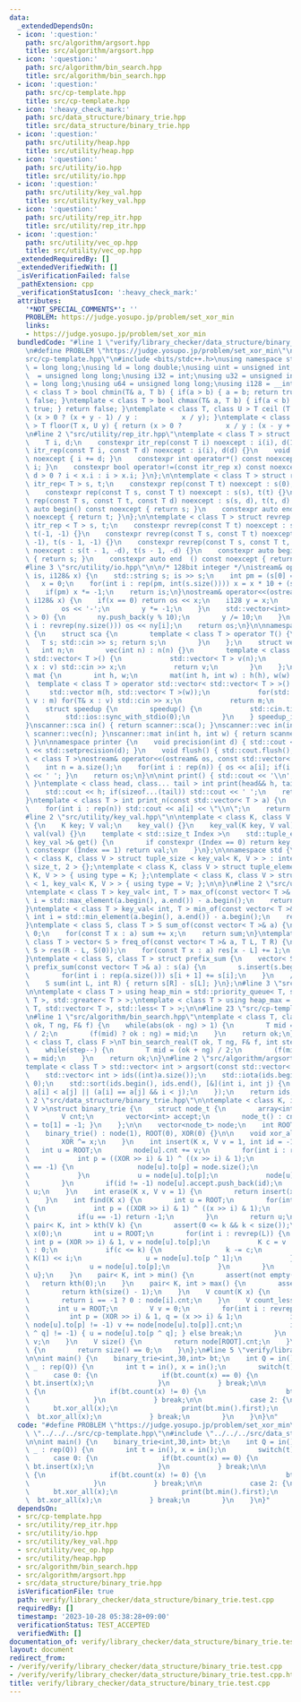 ```yaml
---
data:
  _extendedDependsOn:
  - icon: ':question:'
    path: src/algorithm/argsort.hpp
    title: src/algorithm/argsort.hpp
  - icon: ':question:'
    path: src/algorithm/bin_search.hpp
    title: src/algorithm/bin_search.hpp
  - icon: ':question:'
    path: src/cp-template.hpp
    title: src/cp-template.hpp
  - icon: ':heavy_check_mark:'
    path: src/data_structure/binary_trie.hpp
    title: src/data_structure/binary_trie.hpp
  - icon: ':question:'
    path: src/utility/heap.hpp
    title: src/utility/heap.hpp
  - icon: ':question:'
    path: src/utility/io.hpp
    title: src/utility/io.hpp
  - icon: ':question:'
    path: src/utility/key_val.hpp
    title: src/utility/key_val.hpp
  - icon: ':question:'
    path: src/utility/rep_itr.hpp
    title: src/utility/rep_itr.hpp
  - icon: ':question:'
    path: src/utility/vec_op.hpp
    title: src/utility/vec_op.hpp
  _extendedRequiredBy: []
  _extendedVerifiedWith: []
  _isVerificationFailed: false
  _pathExtension: cpp
  _verificationStatusIcon: ':heavy_check_mark:'
  attributes:
    '*NOT_SPECIAL_COMMENTS*': ''
    PROBLEM: https://judge.yosupo.jp/problem/set_xor_min
    links:
    - https://judge.yosupo.jp/problem/set_xor_min
  bundledCode: "#line 1 \"verify/library_checker/data_structure/binary_trie.test.cpp\"\
    \n#define PROBLEM \"https://judge.yosupo.jp/problem/set_xor_min\"\n\n#line 2 \"\
    src/cp-template.hpp\"\n#include <bits/stdc++.h>\nusing namespace std;\nusing ll\
    \ = long long;\nusing ld = long double;\nusing uint = unsigned int;\nusing ull\
    \  = unsigned long long;\nusing i32 = int;\nusing u32 = unsigned int;\nusing i64\
    \ = long long;\nusing u64 = unsigned long long;\nusing i128 = __int128_t;\ntemplate\
    \ < class T > bool chmin(T& a, T b) { if(a > b) { a = b; return true; } return\
    \ false; }\ntemplate < class T > bool chmax(T& a, T b) { if(a < b) { a = b; return\
    \ true; } return false; }\ntemplate < class T, class U > T ceil (T x, U y) { return\
    \ (x > 0 ? (x + y - 1) / y :           x / y); }\ntemplate < class T, class U\
    \ > T floor(T x, U y) { return (x > 0 ?           x / y : (x - y + 1) / y); }\n\
    \n#line 2 \"src/utility/rep_itr.hpp\"\ntemplate < class T > struct itr_rep {\n\
    \    T i, d;\n    constexpr itr_rep(const T i) noexcept : i(i), d(1) {}\n    constexpr\
    \ itr_rep(const T i, const T d) noexcept : i(i), d(d) {}\n    void operator++()\
    \ noexcept { i += d; }\n    constexpr int operator*() const noexcept { return\
    \ i; }\n    constexpr bool operator!=(const itr_rep x) const noexcept { return\
    \ d > 0 ? i < x.i : i > x.i; }\n};\n\ntemplate < class T > struct rep {\n    const\
    \ itr_rep< T > s, t;\n    constexpr rep(const T t) noexcept : s(0), t(t) {}\n\
    \    constexpr rep(const T s, const T t) noexcept : s(s), t(t) {}\n    constexpr\
    \ rep(const T s, const T t, const T d) noexcept : s(s, d), t(t, d) {}\n    constexpr\
    \ auto begin() const noexcept { return s; }\n    constexpr auto end  () const\
    \ noexcept { return t; }\n};\n\ntemplate < class T > struct revrep {\n    const\
    \ itr_rep < T > s, t;\n    constexpr revrep(const T t) noexcept : s(t - 1, -1),\
    \ t(-1, -1) {}\n    constexpr revrep(const T s, const T t) noexcept : s(t - 1,\
    \ -1), t(s - 1, -1) {}\n    constexpr revrep(const T s, const T t, const T d)\
    \ noexcept : s(t - 1, -d), t(s - 1, -d) {}\n    constexpr auto begin() const noexcept\
    \ { return s; }\n    constexpr auto end  () const noexcept { return t; }\n};\n\
    #line 3 \"src/utility/io.hpp\"\n\n/* 128bit integer */\nistream& operator>>(istream&\
    \ is, i128& x) {\n    std::string s; is >> s;\n    int pm = (s[0] == '-');\n \
    \   x = 0;\n    for(int i : rep(pm, int(s.size()))) x = x * 10 + (s[i] - '0');\n\
    \    if(pm) x *= -1;\n    return is;\n}\nostream& operator<<(ostream& os, const\
    \ i128& x) {\n    if(x == 0) return os << x;\n    i128 y = x;\n    if(y < 0) {\n\
    \        os << '-';\n        y *= -1;\n    }\n    std::vector<int> ny;\n    while(y\
    \ > 0) {\n        ny.push_back(y % 10);\n        y /= 10;\n    }\n    for(int\
    \ i : revrep(ny.size())) os << ny[i];\n    return os;\n}\n\nnamespace scanner\
    \ {\n    struct sca {\n        template < class T > operator T() {\n         \
    \   T s; std::cin >> s; return s;\n        }\n    };\n    struct vec {\n     \
    \   int n;\n        vec(int n) : n(n) {}\n        template < class T > operator\
    \ std::vector< T >() {\n            std::vector< T > v(n);\n            for(T&\
    \ x : v) std::cin >> x;\n            return v;\n        }\n    };\n    struct\
    \ mat {\n        int h, w;\n        mat(int h, int w) : h(h), w(w) {}\n      \
    \  template < class T > operator std::vector< std::vector< T > >() {\n       \
    \     std::vector m(h, std::vector< T >(w));\n            for(std::vector< T >&\
    \ v : m) for(T& x : v) std::cin >> x;\n            return m;\n        }\n    };\n\
    \    struct speedup {\n        speedup() {\n            std::cin.tie(0);\n   \
    \         std::ios::sync_with_stdio(0);\n        }\n    } speedup_instance;\n\
    }\nscanner::sca in() { return scanner::sca(); }\nscanner::vec in(int n) { return\
    \ scanner::vec(n); }\nscanner::mat in(int h, int w) { return scanner::mat(h, w);\
    \ }\n\nnamespace printer {\n    void precision(int d) { std::cout << std::fixed\
    \ << std::setprecision(d); }\n    void flush() { std::cout.flush(); }\n}\n\ntemplate\
    \ < class T >\nostream& operator<<(ostream& os, const std::vector< T > a) {\n\
    \    int n = a.size();\n    for(int i : rep(n)) { os << a[i]; if(i != n - 1) os\
    \ << ' '; }\n    return os;\n}\n\nint print() { std::cout << '\\n'; return 0;\
    \ }\ntemplate < class head, class... tail > int print(head&& h, tail&&... t) {\n\
    \    std::cout << h; if(sizeof...(tail)) std::cout << ' ';\n    return print(std::forward<tail>(t)...);\n\
    }\ntemplate < class T > int print_n(const std::vector< T > a) {\n    int n = a.size();\n\
    \    for(int i : rep(n)) std::cout << a[i] << \"\\n\";\n    return 0;\n}\n\n\n\
    #line 2 \"src/utility/key_val.hpp\"\n\ntemplate < class K, class V >\nstruct key_val\
    \ {\n    K key; V val;\n    key_val() {}\n    key_val(K key, V val) : key(key),\
    \ val(val) {}\n    template < std::size_t Index >\n    std::tuple_element_t< Index,\
    \ key_val >& get() {\n        if constexpr (Index == 0) return key;\n        if\
    \ constexpr (Index == 1) return val;\n    }\n};\n\nnamespace std {\n\ntemplate\
    \ < class K, class V > struct tuple_size < key_val< K, V > > : integral_constant<\
    \ size_t, 2 > {};\ntemplate < class K, class V > struct tuple_element < 0, key_val<\
    \ K, V > > { using type = K; };\ntemplate < class K, class V > struct tuple_element\
    \ < 1, key_val< K, V > > { using type = V; };\n\n}\n#line 2 \"src/utility/vec_op.hpp\"\
    \ntemplate < class T > key_val< int, T > max_of(const vector< T >& a) {\n    int\
    \ i = std::max_element(a.begin(), a.end()) - a.begin();\n    return {i, a[i]};\n\
    }\ntemplate < class T > key_val< int, T > min_of(const vector< T >& a) {\n   \
    \ int i = std::min_element(a.begin(), a.end()) - a.begin();\n    return {i, a[i]};\n\
    }\ntemplate < class S, class T > S sum_of(const vector< T >& a) {\n    S sum =\
    \ 0;\n    for(const T x : a) sum += x;\n    return sum;\n}\ntemplate < class S,\
    \ class T > vector< S > freq_of(const vector< T >& a, T L, T R) {\n    vector<\
    \ S > res(R - L, S(0));\n    for(const T x : a) res[x - L] += 1;\n    return res;\n\
    }\ntemplate < class S, class T > struct prefix_sum {\n    vector< S > s;\n   \
    \ prefix_sum(const vector< T >& a) : s(a) {\n        s.insert(s.begin(), S(0));\n\
    \        for(int i : rep(a.size())) s[i + 1] += s[i];\n    }\n    // [L, R)\n\
    \    S sum(int L, int R) { return s[R] - s[L]; }\n};\n#line 3 \"src/utility/heap.hpp\"\
    \n\ntemplate < class T > using heap_min = std::priority_queue< T, std::vector<\
    \ T >, std::greater< T > >;\ntemplate < class T > using heap_max = std::priority_queue<\
    \ T, std::vector< T >, std::less< T > >;\n\n#line 23 \"src/cp-template.hpp\"\n\
    \n#line 1 \"src/algorithm/bin_search.hpp\"\ntemplate < class T, class F >\nT bin_search(T\
    \ ok, T ng, F& f) {\n    while(abs(ok - ng) > 1) {\n        T mid = (ok + ng)\
    \ / 2;\n        (f(mid) ? ok : ng) = mid;\n    }\n    return ok;\n}\n\ntemplate\
    \ < class T, class F >\nT bin_search_real(T ok, T ng, F& f, int step = 80) {\n\
    \    while(step--) {\n        T mid = (ok + ng) / 2;\n        (f(mid) ? ok : ng)\
    \ = mid;\n    }\n    return ok;\n}\n#line 2 \"src/algorithm/argsort.hpp\"\n\n\
    template < class T > std::vector< int > argsort(const std::vector< T > &a) {\n\
    \    std::vector< int > ids((int)a.size());\n    std::iota(ids.begin(), ids.end(),\
    \ 0);\n    std::sort(ids.begin(), ids.end(), [&](int i, int j) {\n        return\
    \ a[i] < a[j] || (a[i] == a[j] && i < j);\n    });\n    return ids;\n}\n#line\
    \ 2 \"src/data_structure/binary_trie.hpp\"\n\ntemplate < class K, int L, class\
    \ V >\nstruct binary_trie {\n    struct node_t {\n        array<int, 2> to = {};\n\
    \        V cnt;\n        vector<int> accept;\n        node_t() : cnt(0) { to[0]\
    \ = to[1] = -1; }\n    };\n\n    vector<node_t> node;\n    int ROOT;\n    K XOR;\n\
    \    binary_trie() : node(1), ROOT(0), XOR(0) {}\n\n    void xor_all(K x) {\n\
    \        XOR ^= x;\n    }\n    int insert(K x, V v = 1, int id = -1) {\n     \
    \   int u = ROOT;\n        node[u].cnt += v;\n        for(int i : revrep(L)) {\n\
    \            int p = ((XOR >> i) & 1) ^ ((x >> i) & 1);\n            if(node[u].to[p]\
    \ == -1) {\n                node[u].to[p] = node.size();\n                node.push_back(node_t());\n\
    \            }\n            u = node[u].to[p];\n            node[u].cnt += v;\n\
    \        }\n        if(id != -1) node[u].accept.push_back(id);\n        return\
    \ u;\n    }\n    int erase(K x, V v = 1) {\n        return insert(x, -v, -1);\n\
    \    }\n    int find(K x) {\n        int u = ROOT;\n        for(int i : revrep(L))\
    \ {\n            int p = ((XOR >> i) & 1) ^ ((x >> i) & 1);\n            u = node[u].to[p];\n\
    \            if(u == -1) return -1;\n        }\n        return u;\n    }\n   \
    \ pair< K, int > kth(V k) {\n        assert(0 <= k && k < size());\n        K\
    \ x(0);\n        int u = ROOT;\n        for(int i : revrep(L)) {\n           \
    \ int p = (XOR >> i) & 1, v = node[u].to[p];\n            K c = v != -1 ? node[v].cnt\
    \ : 0;\n            if(c <= k) {\n                k -= c;\n                x |=\
    \ K(1) << i;\n                u = node[u].to[p ^ 1];\n            } else {\n \
    \               u = node[u].to[p];\n            }\n        }\n        return {x,\
    \ u};\n    }\n    pair< K, int > min() {\n        assert(not empty());\n     \
    \   return kth(0);\n    }\n    pair< K, int > max() {\n        assert(not empty());\n\
    \        return kth(size() - 1);\n    }\n    V count(K x) {\n        int i = find(x);\n\
    \        return i == -1 ? 0 : node[i].cnt;\n    }\n    V count_less(K x) {\n \
    \       int u = ROOT;\n        V v = 0;\n        for(int i : revrep(L)) {\n  \
    \          int p = (XOR >> i) & 1, q = (x >> i) & 1;\n            if(q > 0 and\
    \ node[u].to[p] != -1) v += node[node[u].to[p]].cnt;\n            if(node[u].to[p\
    \ ^ q] != -1) { u = node[u].to[p ^ q]; } else break;\n        }\n        return\
    \ v;\n    }\n    V size() {\n        return node[ROOT].cnt;\n    }\n    int empty()\
    \ {\n        return size() == 0;\n    }\n};\n#line 5 \"verify/library_checker/data_structure/binary_trie.test.cpp\"\
    \n\nint main() {\n    binary_trie<int,30,int> bt;\n    int Q = in();\n    for(int\
    \ _ : rep(Q)) {\n        int t = in(), x = in();\n        switch(t) {\n      \
    \      case 0: {\n                if(bt.count(x) == 0) {\n                   \
    \ bt.insert(x);\n                }\n            } break;\n\n            case 1:\
    \ {\n                if(bt.count(x) != 0) {\n                    bt.erase(x);\n\
    \                }\n            } break;\n\n            case 2: {\n          \
    \      bt.xor_all(x);\n                print(bt.min().first);\n              \
    \  bt.xor_all(x);\n            } break;\n        }\n    }\n}\n"
  code: "#define PROBLEM \"https://judge.yosupo.jp/problem/set_xor_min\"\n\n#include\
    \ \"../../../src/cp-template.hpp\"\n#include \"../../../src/data_structure/binary_trie.hpp\"\
    \n\nint main() {\n    binary_trie<int,30,int> bt;\n    int Q = in();\n    for(int\
    \ _ : rep(Q)) {\n        int t = in(), x = in();\n        switch(t) {\n      \
    \      case 0: {\n                if(bt.count(x) == 0) {\n                   \
    \ bt.insert(x);\n                }\n            } break;\n\n            case 1:\
    \ {\n                if(bt.count(x) != 0) {\n                    bt.erase(x);\n\
    \                }\n            } break;\n\n            case 2: {\n          \
    \      bt.xor_all(x);\n                print(bt.min().first);\n              \
    \  bt.xor_all(x);\n            } break;\n        }\n    }\n}"
  dependsOn:
  - src/cp-template.hpp
  - src/utility/rep_itr.hpp
  - src/utility/io.hpp
  - src/utility/key_val.hpp
  - src/utility/vec_op.hpp
  - src/utility/heap.hpp
  - src/algorithm/bin_search.hpp
  - src/algorithm/argsort.hpp
  - src/data_structure/binary_trie.hpp
  isVerificationFile: true
  path: verify/library_checker/data_structure/binary_trie.test.cpp
  requiredBy: []
  timestamp: '2023-10-28 05:38:28+09:00'
  verificationStatus: TEST_ACCEPTED
  verifiedWith: []
documentation_of: verify/library_checker/data_structure/binary_trie.test.cpp
layout: document
redirect_from:
- /verify/verify/library_checker/data_structure/binary_trie.test.cpp
- /verify/verify/library_checker/data_structure/binary_trie.test.cpp.html
title: verify/library_checker/data_structure/binary_trie.test.cpp
---
```

